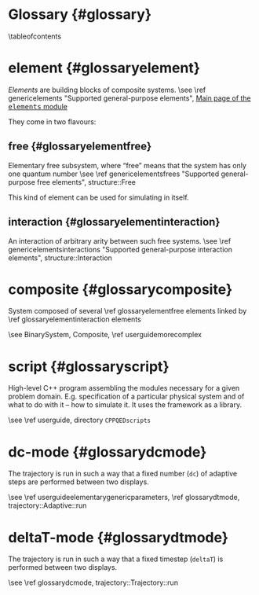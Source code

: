 Glossary {#glossary}
========

\tableofcontents

element {#glossaryelement}
=======

<em>Elements</em> are building blocks of composite systems. \see \ref genericelements "Supported general-purpose elements", [Main page of the <tt>elements</tt> module](\elementsMainPage)

They come in two flavours:

free {#glossaryelementfree}
----

Elementary free subsystem, where “free” means that the system has only one quantum number \see \ref genericelementsfrees "Supported general-purpose free elements", structure::Free

This kind of element can be used for simulating in itself.

interaction {#glossaryelementinteraction}
-----------

An interaction of arbitrary arity between such free systems. \see \ref genericelementsinteractions "Supported general-purpose interaction elements", structure::Interaction

composite {#glossarycomposite}
=========

System composed of several \ref glossaryelementfree elements linked by \ref glossaryelementinteraction elements

\see BinarySystem, Composite, \ref userguidemorecomplex

script {#glossaryscript}
======

High-level C++ program assembling the modules necessary for a given problem domain. E.g. specification of a particular physical system and of what to do with it – how to simulate it. It uses the framework as a library.

\see \ref userguide, directory `CPPQEDscripts`

dc-mode {#glossarydcmode}
=======

The trajectory is run in such a way that a fixed number (`dc`) of adaptive steps are performed between two displays.

\see \ref userguideelementarygenericparameters, \ref glossarydtmode, trajectory::Adaptive::run

deltaT-mode {#glossarydtmode}
===========

The trajectory is run in such a way that a fixed timestep (`deltaT`) is performed between two displays.

\see \ref glossarydcmode, trajectory::Trajectory::run